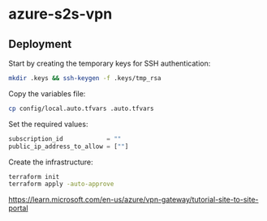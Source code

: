 # azure-s2s-vpn

## Deployment

Start by creating the temporary keys for SSH authentication:

```sh
mkdir .keys && ssh-keygen -f .keys/tmp_rsa
```

Copy the variables file:

```sh
cp config/local.auto.tfvars .auto.tfvars
```

Set the required values:

```terraform
subscription_id            = ""
public_ip_address_to_allow = [""]
```

Create the infrastructure:

```sh
terraform init
terraform apply -auto-approve
```

https://learn.microsoft.com/en-us/azure/vpn-gateway/tutorial-site-to-site-portal
